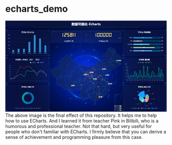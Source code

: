 # echarts_demo
![img.png](img.png)
The above image is the final effect of this repository. It helps me to help how to use ECharts. And I learned it 
from teacher Pink in Bilibili, who is a humorous and professional teacher. Not that hard, but very useful for people
who don't familiar with ECharts. I firmly believe that you can derive a sense of achievement and programming pleasure 
from this case. 
